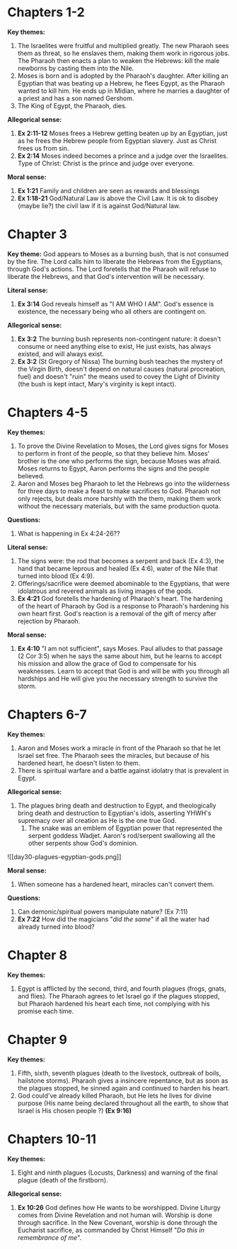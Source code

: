 # Chapters 1-2

**Key themes:**

1. The Israelites were fruitful and multiplied greatly. The new Pharaoh sees them as threat, so he enslaves them, making them work in rigorous jobs. The Pharaoh then enacts a plan to weaken the Hebrews: kill the male newborns by casting them into the Nile.
2. Moses is born and is adopted by the Pharaoh's daughter. After killing an Egyptian that was beating up a Hebrew, he flees Egypt, as the Pharaoh wanted to kill him. He ends up in Midian, where he marries a daughter of a priest and has a son named Gershom.
3. The King of Egypt, the Pharaoh, dies.

**Allegorical sense:**

1. **Ex 2:11-12** Moses frees a Hebrew getting beaten up by an Egyptian, just as he frees the Hebrew people from Egyptian slavery. Just as Christ frees us from sin.
2. **Ex 2:14** Moses indeed becomes a prince and a judge over the Israelites. Type of Christ: Christ is the prince and judge over everyone.

**Moral sense:**

1. **Ex 1:21** Family and children are seen as rewards and blessings
2. **Ex 1:18-21** God/Natural Law is above the Civil Law. It is ok to disobey (maybe lie?) the civil law if it is against God/Natural law.

# Chapter 3

**Key theme:** God appears to Moses as a burning bush, that is not consumed by the fire. The Lord calls him to liberate the Hebrews from the Egyptians, through God's actions. The Lord foretells that the Pharaoh will refuse to liberate the Hebrews, and that God's intervention will be necessary.

**Literal sense:**

1. **Ex 3:14** God reveals himself as "I AM WHO I AM". God's essence is existence, the necessary being who all others are contingent on.

**Allegorical sense:**

1. **Ex 3:2** The burning bush represents non-contingent nature: it doesn't consume or need anything else to exist, He just exists, has always existed, and will always exist.
2. **Ex 3:2** (St Gregory of Nissa) The burning bush teaches the mystery of the Virgin Birth, doesn't depend on natural causes (natural procreation, fuel) and doesn't "ruin" the means used to covey the Light of Divinity (the bush is kept intact, Mary's virginity is kept intact).

# Chapters 4-5

**Key themes:**

1. To prove the Divine Revelation to Moses, the Lord gives signs for Moses to perform in front of the people, so that they believe him. Moses' brother is the one who performs the sign, because Moses was afraid. Moses returns to Egypt, Aaron performs the signs and the people believed.
2. Aaron and Moses beg Pharaoh to let the Hebrews go into the wilderness for three days to make a feast to make sacrifices to God. Pharaoh not only rejects, but deals more harshly with the them, making them work without the necessary materials, but with the same production quota.

**Questions:**

1. What is happening in Ex 4:24-26??

**Literal sense:**

1. The signs were: the rod that becomes a serpent and back (Ex 4:3), the hand that became leprous and healed (Ex 4:6), water of the Nile that turned into blood (Ex 4:9).
2. Offerings/sacrifice were deemed abominable to the Egyptians, that were idolatrous and revered animals as living images of the gods.
3. **Ex 4:21** God foretells the hardening of Pharaoh's heart. The hardening of the heart of Pharaoh by God is a response to Pharaoh's hardening his own heart first. God's reaction is a removal of the gift of mercy after rejection by Pharaoh.

**Moral sense:**

1. **Ex 4:10** "I am not sufficient", says Moses. Paul alludes to that passage (2 Cor 3:5) when he says the same about him, but he learns to accept his mission and allow the grace of God to compensate for his weaknesses. Learn to accept that God is and will be with you through all hardships and He will give you the necessary strength to survive the storm.

# Chapters 6-7

**Key themes:**

1. Aaron and Moses work a miracle in front of the Pharaoh so that he let Israel set free. The Pharaoh sees the miracles, but because of his hardened heart, he doesn't listen to them.
2. There is spiritual warfare and a battle against idolatry that is prevalent in Egypt.

**Allegorical sense:**

1. The plagues bring death and destruction to Egypt, and theologically bring death and destruction to Egyptian's idols, asserting YHWH's supremacy over all creation as He is the one true God.
   1. The snake was an emblem of Egyptian power that represented the serpent goddess Wadjet. Aaron's rod/serpent swallowing all the other serpents show God's dominion.

![[day30-plagues-egyptian-gods.png]]

**Moral sense:**

1. When someone has a hardened heart, miracles can't convert them.

**Questions:**

1. Can demonic/spiritual powers manipulate nature? (Ex 7:11)
2. **Ex 7:22** How did the magicians "_did the same_" if all the water had already turned into blood?

# Chapter 8

**Key themes:**

1. Egypt is afflicted by the second, third, and fourth plagues (frogs, gnats, and flies). The Pharaoh agrees to let Israel go if the plagues stopped, but Pharaoh hardened his heart each time, not complying with his promise each time.

# Chapter 9

**Key themes:**

1. Fifth, sixth, seventh plagues (death to the livestock, outbreak of boils, hailstone storms). Pharaoh gives a insincere repentance, but as soon as the plagues stopped, he sinned again and continued to harden his heart.
2. God could've already killed Pharaoh, but He lets he lives for divine purpose (His name being declared throughout all the earth, to show that Israel is His chosen people ?) **(Ex 9:16)**

# Chapters 10-11

**Key themes:**

1. Eight and ninth plagues (Locusts, Darkness) and warning of the final plague (death of the firstborn).

**Allegorical sense:**

1. **Ex 10:26** God defines how He wants to be worshipped. Divine Liturgy comes from Divine Revelation and not human will. Worship is done through sacrifice. In the New Covenant, worship is done through the Eucharist sacrifice, as commanded by Christ Himself "_Do this in remembrance of me_".
